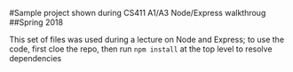 #Sample project shown during CS411 A1/A3 Node/Express walkthroug
##Spring 2018

This set of files was used during a lecture on Node and Express; to use the code, first cloe the repo, then run `npm install` at the top level to resolve dependencies
